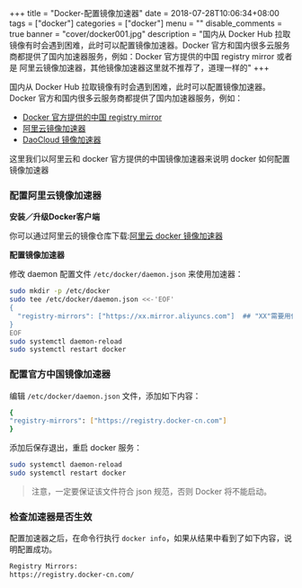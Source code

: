 +++
title = "Docker-配置镜像加速器"
date = 2018-07-28T10:06:34+08:00
tags = ["docker"]
categories = ["docker"]
menu = ""
disable_comments = true
banner = "cover/docker001.jpg"
description = "国内从 Docker Hub 拉取镜像有时会遇到困难，此时可以配置镜像加速器。Docker 官方和国内很多云服务商都提供了国内加速器服务，例如：Docker 官方提供的中国 registry mirror 或者是 阿里云镜像加速器，其他镜像加速器这里就不推荐了，道理一样的"
+++

国内从 Docker Hub 拉取镜像有时会遇到困难，此时可以配置镜像加速器。Docker 官方和国内很多云服务商都提供了国内加速器服务，例如：

- [Docker 官方提供的中国 registry mirror](https://docs.docker.com/registry/recipes/mirror/#use-case-the-china-registry-mirror)
- [阿里云镜像加速器](https://cr.console.aliyun.com/?spm=a2c4e.11153940.blogcont29941.9.69a569d6cUxp04#/accelerator)
- [DaoCloud 镜像加速器](https://www.daocloud.io/mirror#accelerator-doc)

这里我们以阿里云和 docker 官方提供的中国镜像加速器来说明 docker 如何配置镜像加速器

### 配置阿里云镜像加速器

**安装／升级Docker客户端**

你可以通过阿里云的镜像仓库下载:[阿里云 docker 镜像加速器](https://cr.console.aliyun.com/?spm=a2c4e.11153940.blogcont29941.9.69a569d6cUxp04#/accelerator)

**配置镜像加速器**

修改 daemon 配置文件 `/etc/docker/daemon.json` 来使用加速器：

```bash
sudo mkdir -p /etc/docker
sudo tee /etc/docker/daemon.json <<-'EOF'
{
  "registry-mirrors": ["https://xx.mirror.aliyuncs.com"]  ## "XX"需要用你自己的阿里云账号登陆获取
}
EOF
sudo systemctl daemon-reload
sudo systemctl restart docker
```
### 配置官方中国镜像加速器
编辑 `/etc/docker/daemon.json` 文件，添加如下内容：

```bash
{
"registry-mirrors": ["https://registry.docker-cn.com"]
}
```
添加后保存退出，重启 docker 服务：

```bash
sudo systemctl daemon-reload
sudo systemctl restart docker
```
> 注意，一定要保证该文件符合 json 规范，否则 Docker 将不能启动。

### 检查加速器是否生效
配置加速器之后，在命令行执行 `docker info`，如果从结果中看到了如下内容，说明配置成功。

```bash
Registry Mirrors:
https://registry.docker-cn.com/
```
